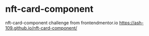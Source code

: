# nft-card-component
 nft-card-component challenge from frontendmentor.io
https://ash-109.github.io/nft-card-component/
